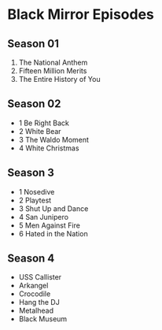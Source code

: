 # Black Mirror Episodes

## Season 01
1. The National Anthem
2. Fifteen Million Merits
3. The Entire History of You

## Season 02
* 1 Be Right Back
* 2 White Bear
* 3 The Waldo Moment
* 4 White Christmas

## Season 3
* 1 Nosedive
* 2 Playtest
* 3 Shut Up and Dance
* 4 San Junipero
* 5 Men Against Fire
* 6 Hated in the Nation

## Season 4
* USS Callister
* Arkangel
* Crocodile
* Hang the DJ
* Metalhead
* Black Museum
